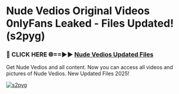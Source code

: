 # Nude Vedios Original Videos 0nlyFans Leaked - Files Updated! (s2pyg)

<h3>🔴 CLICK HERE 🌐==►► <a href="https://tinyurl.com/52m3yx9h" rel="nofollow">Nude Vedios Updated Files</a></h3>

Get Nude Vedios and all content. Now you can access all videos and pictures of Nude Vedios. New Updated Files 2025!

[![s2pyg](https://i.imgur.com/TnHtlc8.gif)](https://tinyurl.com/52m3yx9h)
